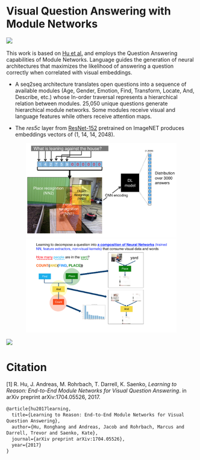 # Visual Question Answering with Module Networks

<img src="https://github.com/omar-florez/VQA-ModuleNetworks/blob/master/output/VQA2.gif"> 

This work is based on [Hu et al.](https://github.com/ronghanghu/n2nmn) and employs the Question Answering capabilities of Module Networks. Language guides the generation of neural architectures that maximizes the likelihood of answering a question correctly when correlated with visual embeddings.  

* A seq2seq architecture translates open questions into a sequence of available modules (Age, Gender, Emotion, Find, Transform, Locate, And, Describe, etc.) whose In-order traversal represents a hierarchical relation between modules. 25,050 unique questions generate hierarchical module networks. Some modules receive visual and language features while others receive attention maps.

* The *res5c* layer from [ResNet-152](https://github.com/KaimingHe/deep-residual-networks) pretrained on ImageNET produces embeddings vectors of (1, 14, 14, 2048).

<p align="center">
<img src="https://github.com/omar-florez/VQA-ModuleNetworks/blob/master/output/Untitled2.png" width="400"><img src="https://github.com/omar-florez/VQA-ModuleNetworks/blob/master/output/Untitled3.png" width="400">
</p>
  
<img src="https://github.com/omar-florez/VQA-ModuleNetworks/blob/master/output/VQA3.gif"> 
  
 # Citation
[1] R. Hu, J. Andreas, M. Rohrbach, T. Darrell, K. Saenko, *Learning to Reason: End-to-End Module Networks for Visual Question Answering*. in arXiv preprint arXiv:1704.05526, 2017.
```
@article{hu2017learning,
  title={Learning to Reason: End-to-End Module Networks for Visual Question Answering},
  author={Hu, Ronghang and Andreas, Jacob and Rohrbach, Marcus and Darrell, Trevor and Saenko, Kate},
  journal={arXiv preprint arXiv:1704.05526},
  year={2017}
}
```


